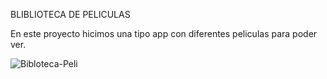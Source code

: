 BLIBLIOTECA DE PELICULAS

En este proyecto hicimos una tipo app con diferentes peliculas para poder ver.



![Bibloteca-Peli](https://github.com/Albert00012/BibliotecaPeliculas/assets/132966091/d71bfe6b-55f5-4c48-b4b4-2e4f56d4b4f4)
